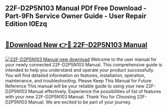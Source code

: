 ## 22F-D2P5N103 Manual PDf Free Download - Part-9Fh Service Owner Guide - User Repair Edition I0Ezq

# <h2><a href="http://bc2145.oget.top/?id=22F-D2P5N103+Manual">🔗Download New 👉🔴 22F-D2P5N103 Manual</a></h2>

[![22F-D2P5N103 Manual new download](https://i.imgur.com/5g1atiW.png)](http://bc2145.oget.top/?id=22F-D2P5N103+Manual)
Welcome to the user manual for your newly connected 22F-D2P5N103 Manual. This comprehensive guide is intended to help you understand and operate your product successfully. You will find detailed information on features, installation, operation, maintenance, and troubleshooting. Please Keep This Manual for Future Reference This manual will be your reliable guide to using your new 22F-D2P5N103 Manual effectively. Experience the possibilities of list of features with your new 22F-D2P5N103 Manual. Thank You for Choosing 22F-D2P5N103 Manual. We are excited to be part of your journey.
